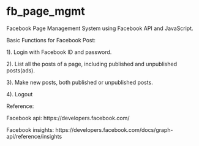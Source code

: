 # fb_page_mgmt
Facebook Page Management System using Facebook API and JavaScript.

Basic Functions for Facebook Post:
<p>1). Login with Facebook ID and password.</p>
<p>2). List all the posts of a page, including published and unpublished posts(ads).</p>
<p>3). Make new posts, both published or unpublished posts.</p>
<p>4). Logout</p>

Reference:
<p>Facebook api: https://developers.facebook.com/</p>
<p>Facebook insights: https://developers.facebook.com/docs/graph-api/reference/insights</p>
